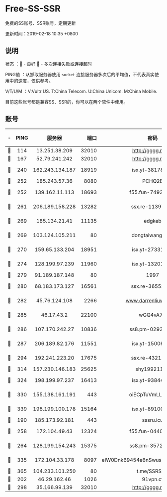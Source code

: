 # Free-SS-SSR

免费的SS账号、SSR账号，定期更新

更新时间：2019-02-18 10:35 +0800

## 说明

状态     ：🙂 - 良好 🙁 - 多次连接失败或连接超时

PING值   ：从抓取服务器使用 `socket` 连接服务器多次后的平均值，不代表真实使用中的速度，仅供参考。

V/T/U/M  ：V:Vultr US. T:China Telecom. U:China Unicom. M:China Mobile.

目前这些账号都是兼容SS、SSR的，你可以在两个软件中使用。

## 账号

|-|PING|服务器|端口|密码|加密方式|区域|V/T/U/M|
|:----:|:----:|:-----:|-----:|:----:|:----:|:----:|:----:|
|🙂|114|13.251.38.209|32010|http://gggg.rocks|chacha20|SG|10↑/9↑/10↑/9↑|
|🙂|167|52.79.241.242|32010|http://gggg.rocks|chacha20|KR|8↑/8↑/9↑/8↑|
|🙂|240|162.243.134.187|18919|isx.yt-38178502|aes-256-cfb|US|6↑/7↑/5↑/7↑|
|🙂|252|185.243.57.36|8080|PCHQ2E|rc4-md5|US|9↑/10↑/9↑/9↑|
|🙂|252|139.162.11.113|18693|f55.fun-74935090|aes-256-cfb|SG|10↑/10↑/10↑/10↑|
|🙂|261|206.189.158.228|13282|ssx.re-11397366|aes-256-cfb|SG|10↑/10↑/10↑/10↑|
|🙂|269|185.134.21.41|11135|edgkeb|aes-256-cfb|GB|10↑/10↑/10↑/10↑|
|🙂|269|103.124.105.211|80|dongtaiwang.com|aes-256-cfb|US|10↑/10↑/10↑/10↑|
|🙂|270|159.65.133.204|18951|isx.yt-27331929|aes-256-cfb|SG|6↑/7↑/5↑/7↑|
|🙂|274|128.199.97.239|11960|isx.yt-13201034|aes-256-cfb|SG|6↑/7↑/5↑/7↑|
|🙂|279|91.189.187.148|80|1997|chacha20|US|10↑/10↑/10↑/10↑|
|🙂|280|68.183.173.127|16561|ssx.re-36552338|aes-256-cfb|US|10↑/10↑/10↑/10↑|
|🙂|282|45.76.124.108|2266|www.darrenliuwei.com|aes-256-cfb|AU|6↑/7↑/5↑/7↑|
|🙂|285|46.17.43.2|22100|wGQ4vA7D|aes-256-gcm|RU|5↓/10↑/10↑/10↑|
|🙂|286|107.170.242.27|10836|ss8.pm-02934993|aes-256-cfb|US|10↑/10↑/10↑/10↑|
|🙂|287|206.189.82.176|11551|isx.yt-15006347|aes-256-cfb|SG|6↑/7↑/5↑/7↑|
|🙂|294|192.241.223.20|17675|ssx.re-43211385|aes-256-cfb|US|10↑/10↑/10↑/10↑|
|🙂|314|157.230.146.183|25625|shy19921124|rc4-md5|US|10↑/10↑/10↑/10↑|
|🙂|324|198.199.97.237|16413|isx.yt-93844031|aes-256-cfb|US|6↑/7↑/5↑/7↑|
|🙂|330|155.138.161.191|443|oiECpTuVmLLxk4Ts|aes-256-cfb|US|8↑/10↑/10↑/10↑|
|🙂|339|198.199.100.178|15164|isx.yt-89100403|aes-256-cfb|US|6↑/7↑/5↑/7↑|
|🙂|190|185.173.92.181|443|sssru.icu|rc4-md5|RU|10↑/10↑/10↑/10↑|
|🙂|258|172.104.49.43|12324|f55.fun-04402862|aes-256-cfb|SG|10↑/10↑/10↑/10↑|
|🙂|264|128.199.154.243|15375|ss8.pm-35729941|aes-256-cfb|SG|10↑/10↑/10↑/10↑|
|🙂|335|172.104.33.178|8097|eIW0Dnk69454e6nSwuspv9DmS201tQ0D|aes-256-cfb|SG|10↑/10↑/10↑/10↑|
|🙂|365|104.233.101.250|80|t.me/SSRSUB|rc4-md5|CA|10↑/10↑/10↑/10↑|
|🙁|202|46.29.162.46|1026|91vpn.cf|rc4-md5|RU|9↑/9↑/10↑/10↑|
|🙁|298|35.166.99.139|32010|http://gggg.rocks|chacha20|US|10↑/10↑/10↑/10↑|
